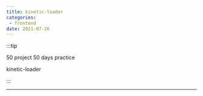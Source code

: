 ```yaml
---
title: kinetic-loader
categories: 
 - frontend
date: 2021-07-26
---
```


:::tip

50 project 50 days practice

kinetic-loader

:::


<!-- more -->

<kinetic-loader/>

-------

<RecoDemo :collapse="false">
  <template slot="code-template">
    <<< @/.vuepress/components/kinetic-loader.vue?template
  </template>
  <template slot="code-script">
    <<< @/.vuepress/components/kinetic-loader.vue?script
  </template>
  <template slot="code-style">
    <<< @/.vuepress/components/kinetic-loader.vue?style
  </template>
</RecoDemo>